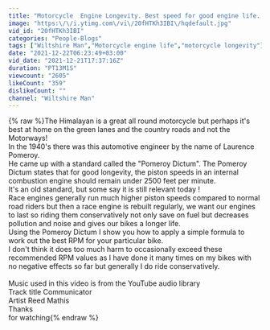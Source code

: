 ```yaml
---
title: "Motorcycle  Engine Longevity. Best speed for good engine life. Remember safety comes first."
image: "https:\/\/i.ytimg.com\/vi\/20fHTKh3IBI\/hqdefault.jpg"
vid_id: "20fHTKh3IBI"
categories: "People-Blogs"
tags: ["Wiltshire Man","Motorcycle engine life","motorcycle longevity"]
date: "2021-12-22T06:23:49+03:00"
vid_date: "2021-12-21T17:37:16Z"
duration: "PT13M1S"
viewcount: "2605"
likeCount: "359"
dislikeCount: ""
channel: "Wiltshire Man"
---
```

{% raw %}The Himalayan is a great all round motorcycle but perhaps it's best at home on the green lanes and the country roads and not the Motorways!<br />In the 1940's  there was this automotive engineer by the name of Laurence Pomeroy.<br />He came up with a standard called the &quot;Pomeroy Dictum&quot;. The Pomeroy Dictum states that for good longevity, the piston speeds in an internal combustion engine should remain under 2500 feet per minute.<br />It's an old standard, but some say it is still relevant today !<br />Race engines generally run much higher piston speeds compared to normal road riders but then a race engine is rebuilt regularly, we want our engines to last so riding them conservatively not only save on fuel but decreases pollution and noise and gives our bikes a longer life.<br />Using the Pomeroy Dictum I show you how to apply a simple formula to work out the best RPM for your particular bike.<br />I don't think it does too much harm to occasionally exceed these recommended RPM values as I have done it many times on my bikes with no negative effects so far but generally I do ride conservatively.<br /><br />Music used in this video is from the YouTube audio library   <br />Track title Communicator<br />Artist Reed Mathis<br />Thanks<br />for watching{% endraw %}
